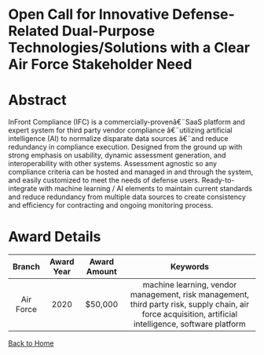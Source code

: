 
Open Call for Innovative Defense-Related Dual-Purpose Technologies/Solutions with a Clear Air Force Stakeholder Need
====================================================================================================================

# Abstract


InFront Compliance (IFC) is a commercially-provenâ€¨SaaS platform and expert system for third party vendor compliance â€¨utilizing artificial intelligence (AI) to normalize disparate data sources â€¨and reduce redundancy in compliance execution. Designed from the ground up with strong emphasis on usability, dynamic assessment generation, and interoperability with other systems. Assessment agnostic so any compliance criteria can be hosted and managed in and through the system, and easily customized to meet the needs of defense users. Ready-to-integrate with machine learning / AI elements to maintain current standards and reduce redundancy from multiple data sources to create consistency and efficiency for contracting and ongoing monitoring process.  

# Award Details

|Branch|Award Year|Award Amount|Keywords|
| :---: | :---: | :---: | :---: |
|Air Force|2020|$50,000|machine learning, vendor management, risk management, third party risk, supply chain, air force acquisition, artificial intelligence, software platform|
  
  


[Back to Home](https://github.com/chrischow/dod_sbir_awards/Reports/DJ/#1698)